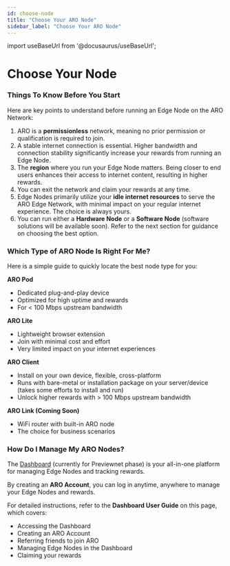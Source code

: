 ```yaml
---
id: choose-node
title: "Choose Your ARO Node"
sidebar_label: "Choose Your ARO Node"
---
```

import useBaseUrl from '@docusaurus/useBaseUrl';

# Choose Your Node

### Things To Know Before You Start
Here are key points to understand before running an Edge Node on the ARO Network:

1. ARO is a **permissionless** network, meaning no prior permission or qualification is required to join.
2. A stable internet connection is essential. Higher bandwidth and connection stability significantly increase your rewards from running an Edge Node.
3. The **region** where you run your Edge Node matters. Being closer to end users enhances their access to internet content, resulting in higher rewards.
4. You can exit the network and claim your rewards at any time.
5. Edge Nodes primarily utilize your **idle internet resources** to serve the ARO Edge Network, with minimal impact on your regular internet experience. The choice is always yours.
6. You can run either a **Hardware Node** or a **Software Node** (software solutions will be available soon). Refer to the next section for guidance on choosing the best option.

### Which Type of ARO Node Is Right For Me?

Here is a simple guide to quickly locate the best node type for you: 

**ARO Pod**

- Dedicated plug-and-play device 
- Optimized for high uptime and rewards
- For < 100 Mbps upstream bandwidth

**ARO Lite**
 
- Lightweight browser extension
- Join with minimal cost and effort
- Very limited impact on your internet experiences

**ARO Client**

- Install on your own device, flexible, cross-platform
- Runs with bare-metal or installation package on your server/device (takes some efforts to install and run) 
- Unlock higher rewards with > 100 Mbps upstream bandwidth

**ARO Link (Coming Soon)**

- WiFi router with built-in ARO node 
- The choice for business scenarios


### How Do I Manage My ARO Nodes?

The [Dashboard](https://dashboard.ARO.network) (currently for Previewnet phase) is your all-in-one platform for managing Edge Nodes and tracking rewards.

By creating an **ARO Account**, you can log in anytime, anywhere to manage your Edge Nodes and rewards.

For detailed instructions, refer to the **Dashboard User Guide** on <Link to="/node-operator-guide/become-operator/aro-dashboard">this page</Link>, which covers:
- Accessing the Dashboard
- Creating an ARO Account
- Referring friends to join ARO
- Managing Edge Nodes in the Dashboard
- Claiming your rewards